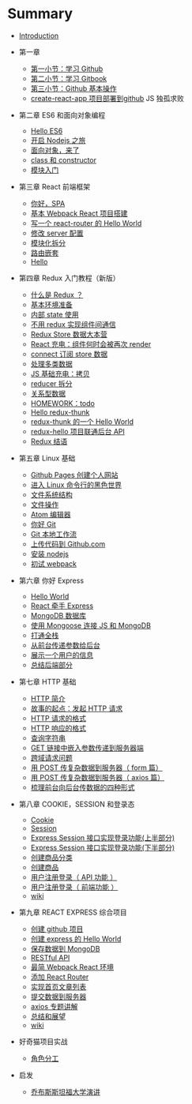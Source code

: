 # Summary

* [Introduction](README.md)

* 第一章
  - [第一小节：学习 Github](./git/1-github.md)
  - [第二小节：学习 Gitbook](./git/2-gitbook.md)
  - [第三小节：Github 基本操作](./git/3-github.md)
  - [create-react-app 项目部署到github](./git/4-react-deploy.md)
JS 独孤求败

* 第二章 ES6 和面向对象编程
  - [Hello ES6](./es6/es6-intro.md)
  - [开启 Nodejs 之旅](./es6/nodejs.md)
  - [面向对象，来了](./es6/o-o.md)
  - [class 和 constructor](./es6/class.md)
  - [模块入门](./es6/modules.md)

* 第三章 React 前端框架
  - [你好，SPA](./react/1-router-spa.md)
  - [基本 Webpack React 项目搭建](./react/2-router-react.md)
  - [写一个 react-router 的 Hello World](./react/3-router-hello.md)
  - [修改 server 配置](./react/4-router-server.md)
  - [模块化拆分](./react/5-router-refactor.md)
  - [路由嵌套](./react/6-router-nest.md)
  - [Hello](./react/hello.md)

* 第四章 Redux 入门教程（新版）
  - [什么是 Redux ？](./redux/1-hello.md)
  - [基本环境准备](./redux/2-setup.md)
  - [内部 state 使用](./redux/3-state.md)
  - [不用 redux 实现组件间通信](./redux/4-change-parent.md)
  - [Redux Store 数据大本营](./redux/5-store.md)
  - [React 充电：组件何时会被再次 render](./redux/6-rerender.md)
  - [connect 订阅 store 数据](./redux/7-connect.md)
  - [处理多类数据](./redux/8-reducer-composition.md)
  - [JS 基础充电：拷贝](./redux/9-js-copy.md)
  - [reducer 拆分](./redux/10-combine-reducers.md)
  - [关系型数据](./redux/11-relation.md)
  - [HOMEWORK：todo](./redux/12-todo.md)
  - [Hello redux-thunk](./redux/13-thunk.md)
  - [redux-thunk 的一个 Hello World](./redux/14-hello-world.md)
  - [redux-hello 项目联通后台 API](./redux/15-use-api.md)
  - [Redux 结语](./redux/16-redux-end.md)

* 第五章 Linux 基础
  - [Github Pages 创建个人网站](./linux/1-github-pages.md)
  - [进入 Linux 命令行的黑色世界](./linux/2-hello-linux.md)
  - [文件系统结构](./linux/3-file-sys.md)
  - [文件操作](./linux/4-file-man.md)
  - [Atom 编辑器](./linux/5-atom.md)
  - [你好 Git](./linux/6-hello-git.md)
  - [Git 本地工作流](./linux/7-local-git.md)
  - [上传代码到 Github.com](./linux/8-push.md)
  - [安装 nodejs](./linux/9-install-node.md)
  - [初试 webpack](./linux/10-webpack.md)

* 第六章 你好 Express
  - [Hello World](./express/1-hw.md)
  - [React 牵手 Express](./express/2-with-react.md)
  - [MongoDB 数据库](./express/3-mongodb.md)
  - [使用 Mongoose 连接 JS 和 MongoDB](./express/4-mongoose.md)
  - [打通全栈](./express/5-full-stack.md)
  - [从前台传递参数给后台](./express/6-params.md)
  - [展示一个用户的信息](./express/7-show-user.md)
  - [总结后端部分](./express/8-express-wrapup.md)

* 第七章 HTTP 基础
  - [HTTP 简介](./http/1-http-intro.md)
  - [故事的起点：发起 HTTP 请求](./http/2-making-request.md)
  - [HTTP 请求的格式](./http/3-request.md)
  - [HTTP 响应的格式](./http/4-response.md)
  - [查询字符串](./http/5-query-string.md)
  - [GET 链接中嵌入参数传递到服务器端](./http/6-get-data.md)
  - [跨域请求问题](./http/7-cors.md)
  - [用 POST 传复杂数据到服务器（ form 篇）](./http/8-form.md)
  - [用 POST 传复杂数据到服务器（ axios 篇）](./http/9-axios.md)
  - [梳理前台向后台传数据的四种形式](./http/10-four-ways.md)

* 第八章 COOKIE，SESSION 和登录态
  - [Cookie](./session/1-cookie.md)
  - [Session](./session/2-session.md)
  - [Express Session 接口实现登录功能(上半部分)](./session/3-session-demo-p1.md)
  - [Express Session 接口实现登录功能(下半部分)](./session/4-session-demo-p2.md)
  - [创建商品分类](./session/5-new-cat.md)
  - [创建商品](./session/6-new-product.md)
  - [用户注册登录（ API 功能 ）](./session/7-signup.md)
  - [用户注册登录（ 前端功能 ）](./session/8-signup-p2.md)
  - [wiki](./session/session-wiki.md)


* 第九章 REACT EXPRESS 综合项目
  - [创建 github 项目](./project/1-create.md)
  - [创建 express 的 Hello World](./project/2-express.md)
  - [保存数据到 MongoDB](./project/3-mongodb.md)
  - [RESTful API](./project/4-rest.md)
  - [最简 Webpack React 环境](./project/5-webpack-react.md)
  - [添加 React Router](./project/6-react-router.md)
  - [实现首页文章列表](./project/7-postlist.md)
  - [提交数据到服务器](./project/8-submit-data.md)
  - [axios 专题讲解](./project/9-axios.md)
  - [总结和展望](./project/10-end.md)
  - [wiki](./project/wiki.md)


* 好奇猫项目实战
  - [角色分工](./haoqi/1-role.md)

* 启发
  - [乔布斯斯坦福大学演讲](./inspire/jobs.md)